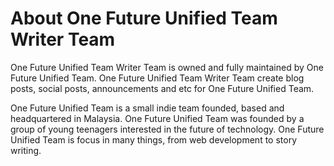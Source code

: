 <h1>About One Future Unified Team Writer Team</h1>
<p>One Future Unified Team Writer Team is owned and fully maintained by One Future Unified Team. One Future Unified Team Writer Team create blog posts, social posts, announcements and etc for One Future Unified Team.</p>
<p>One Future Unified Team is a small indie team founded, based and headquartered in Malaysia. One Future Unified Team was founded by a group of young teenagers interested in the future of technology. One Future Unified Team is focus in many things, from web development to story writing.</p>
